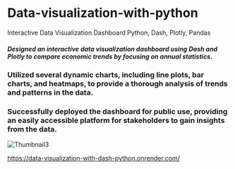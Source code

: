 # Data-visualization-with-python

Interactive Data Visualization Dashboard 
Python, Dash, Plotly, Pandas 
##### Designed an interactive data visualization dashboard using Dash and Plotly to compare economic trends by focusing on annual statistics. 
### Utilized several dynamic charts, including line plots, bar charts, and heatmaps, to provide a thorough analysis of trends and patterns in the data. 
### Successfully deployed the dashboard for public use, providing an easily accessible platform for stakeholders to gain insights from the data.
![Thumbnail3](https://github.com/user-attachments/assets/ebb442ef-c402-49d7-a3ae-3952e1baf234)

https://data-visualization-with-dash-python.onrender.com/


